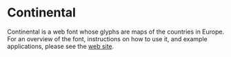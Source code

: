 # Continental

Continental is a web font whose glyphs are maps of the countries in Europe. For an overview of the font, instructions on how to use it, and example applications, please see the [web site](http://sathomas.me/continental).